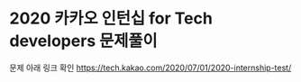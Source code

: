 # 2020 카카오 인턴십 for Tech developers 문제풀이

문제 아래 링크 확인 
https://tech.kakao.com/2020/07/01/2020-internship-test/
